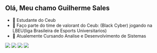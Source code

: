 ## Olá, Meu chamo Guilherme Sales 
- 🌱 Estudante do Ceub
- 🤖 Faço parte do time de valorant do Ceub: (Black Cyber) jogando na LBEU(liga Brasileira de Esports Universitarios)
- 👾 Atualemente Cursando Analise e Desenvolvimento de Sistemas 

<div> 
  <a href="https://instagram.com/gsr.sales" target="_blank"><img src="https://img.shields.io/badge/-Instagram-%23E4405F?style=for-the-badge&logo=instagram&logoColor=white" target="_blank"></a>
 	<a href="https://www.twitch.tv/lostfps1" target="_blank"><img src="https://img.shields.io/badge/Twitch-9146FF?style=for-the-badge&logo=twitch&logoColor=white" target="_blank"></a>
  <a href="https://www.linkedin.com/feed/?trk=sem-ga_campid.12619604099_asid.149519181115_crid.725790844702_kw.linkedin_d.c_tid.kwd-148086543_n.g_mt.e_geo.9196708" target="_blank"><img src="https://img.shields.io/badge/-LinkedIn-%230077B5?style=for-the-badge&logo=linkedin&logoColor=white" target="_blank"></a> 
  <a href="https://rallycry.gg/pt-BR/lbeu" target="_blank"><img src="https://img.shields.io/badge/rallycry-7289DA?style=for-the-badge&logo=rallycry&logoColor=white" target="_blank"></a> 
  
</div>
